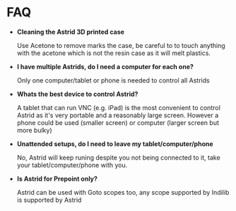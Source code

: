 # FAQ

* **Cleaning the Astrid 3D printed case**

	Use Acetone to remove marks the case, be careful to to touch anything with the acetone which is not the resin case as it will melt plastics.

* **I have multiple Astrids, do I need a computer for each one?**

	Only one computer/tablet or phone is needed to control all Astrids
	
* **Whats the best device to control Astrid?**
	
	A tablet that can run VNC (e.g. iPad) is the most convenient to control Astrid as it's very portable and a reasonably large screen.  However a phone could be used (smaller screen) or computer (larger screen but more bulky)
	
* **Unattended setups, do I need to leave my tablet/computer/phone**

	No, Astrid will keep runing despite you not being connected to it, take your tablet/computer/phone with you.
	
* **Is Astrid for Prepoint only?**

	Astrid can be used with Goto scopes too, any scope supported by Indilib is supported by Astrid